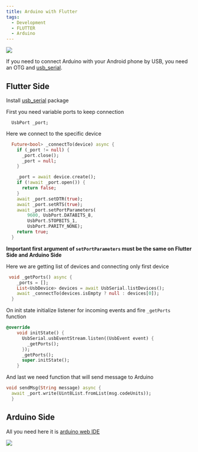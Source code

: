 ```yaml
---
title: Arduino with Flutter
tags:
  - Development
  - FLUTTER
  - Arduino
---
```

![](/blog/css/images/arduino_logo.png)

If you need to connect Arduino with your Android phone by USB, you need an OTG and [usb_serial](https://pub.dev/packages/usb_serial).

## Flutter Side
Install [usb_serial](https://pub.dev/packages/usb_serial) package

First you need variable ports to keep connection 
```$xslt
  UsbPort _port;
```

Here we connect to the specific device
```dart
  Future<bool> _connectTo(device) async {
    if (_port != null) {
      _port.close();
      _port = null;
    }

    _port = await device.create();
    if (!await _port.open()) {
      return false;
    }
    await _port.setDTR(true);
    await _port.setRTS(true);
    await _port.setPortParameters(
        9600, UsbPort.DATABITS_8,
        UsbPort.STOPBITS_1, 
        UsbPort.PARITY_NONE);
    return true;
  }
```
**Important first argument of ``setPortParameters`` must be the same on Flutter Side and Arduino Side**

Here we are getting list of devices and connecting only first device 
```dart
 void _getPorts() async {
    _ports = [];
    List<UsbDevice> devices = await UsbSerial.listDevices();
    await _connectTo(devices.isEmpty ? null : devices[0]);
  }
```
On init state initialize listener for incoming events and fire ``_getPorts`` function

```dart
@override
    void initState() {
      UsbSerial.usbEventStream.listen((UsbEvent event) {
        _getPorts();
      });
      _getPorts();
      super.initState();
    }
```
And last we need function that will send message to Arduino

```dart
void sendMsg(String message) async {
  await _port.write(Uint8List.fromList(msg.codeUnits));
  }
```

## Arduino Side

All you need here it is [arduino web IDE](https://www.arduino.cc/en/Main/software)

![](/blog/css/images/arduino-side.png)
